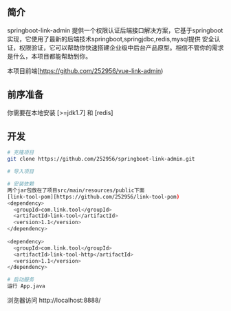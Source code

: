 


## 简介
springboot-link-admin 提供一个权限认证后端接口解决方案，它基于springboot实现，它使用了最新的后端技术springboot,springjdbc,redis,mysql提供 安全认证，权限验证，它可以帮助你快速搭建企业级中后台产品原型。相信不管你的需求是什么，本项目都能帮助到你。

本项目前端[https://github.com/252956/vue-link-admin) 


## 前序准备

你需要在本地安装 [>=jdk1.7] 和 [redis]



## 开发

```bash
# 克隆项目
git clone https://github.com/252956/springboot-link-admin.git

# 导入项目

# 安装依赖
两个jar包放在了项目src/main/resources/public下面
[link-tool-pom][https://github.com/252956/link-tool-pom)
<dependency>
  <groupId>com.link.tool</groupId>
  <artifactId>link-tool</artifactId>
  <version>1.1</version>
</dependency>
		
<dependency>
  <groupId>com.link.tool</groupId>
  <artifactId>link-tool-http</artifactId>
  <version>1.1</version>
</dependency>

# 启动服务
运行 App.java
```

浏览器访问 http://localhost:8888/






